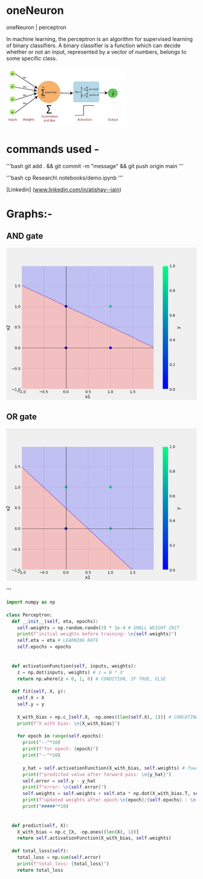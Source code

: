 # oneNeuron
oneNeuron | perceptron

In machine learning, the perceptron is an algorithm for supervised learning of binary classifiers. 
A binary classifier is a function which can decide whether or not an input, represented by a vector of numbers, 
belongs to some specific class.

![Perceptron](perceptron_img.png)

# commands used - 
'''bash
git add . && git commit -m "message" && git push origin main
'''

'''bash
cp Research\ notebooks/demo.ipynb
'''

[Linkedin] (www.linkedin.com/in/atishay--jain)

# Graphs:-
## AND gate
![For AND gate](plots/and.png)
## OR gate
![For OR gate](plots/or.png)


'''
```python
import numpy as np

class Perceptron:
  def __init__(self, eta, epochs):
    self.weights = np.random.randn(3) * 1e-4 # SMALL WEIGHT INIT
    print(f"initial weights before training: \n{self.weights}")
    self.eta = eta # LEARNING RATE
    self.epochs = epochs 


  def activationFunction(self, inputs, weights):
    z = np.dot(inputs, weights) # z = W * X
    return np.where(z > 0, 1, 0) # CONDITION, IF TRUE, ELSE

  def fit(self, X, y):
    self.X = X
    self.y = y

    X_with_bias = np.c_[self.X, -np.ones((len(self.X), 1))] # CONCATINATION
    print(f"X with bias: \n{X_with_bias}")

    for epoch in range(self.epochs):
      print("--"*10)
      print(f"for epoch: {epoch}")
      print("--"*10)

      y_hat = self.activationFunction(X_with_bias, self.weights) # foward propagation
      print(f"predicted value after forward pass: \n{y_hat}")
      self.error = self.y - y_hat
      print(f"error: \n{self.error}")
      self.weights = self.weights + self.eta * np.dot(X_with_bias.T, self.error) # backward propagation
      print(f"updated weights after epoch:\n{epoch}/{self.epochs} : \n{self.weights}")
      print("#####"*10)


  def predict(self, X):
    X_with_bias = np.c_[X, -np.ones((len(X), 1))]
    return self.activationFunction(X_with_bias, self.weights)

  def total_loss(self):
    total_loss = np.sum(self.error)
    print(f"total loss: {total_loss}")
    return total_loss

```
